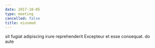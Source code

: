```yaml
---
date: 2017-10-05
type: meeting
cancelled: false
title: eiusmod
---
```

sit fugiat adipiscing irure reprehenderit Excepteur et esse consequat. do aute
